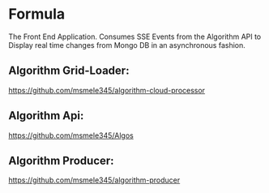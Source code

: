# Formula
The Front End Application. Consumes SSE Events from the Algorithm API to Display real time changes from Mongo DB in an asynchronous fashion.

## Algorithm Grid-Loader:
https://github.com/msmele345/algorithm-cloud-processor

## Algorithm Api:
https://github.com/msmele345/Algos

## Algorithm Producer:
https://github.com/msmele345/algorithm-producer
